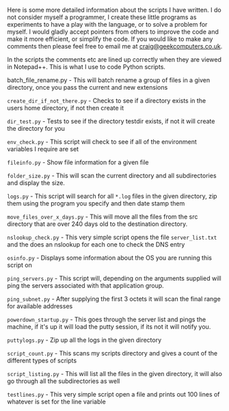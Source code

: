 Here is some more detailed information about the scripts I have written.  I do not consider myself a programmer, I create these little programs as experiments to have a play with the language, or to solve a problem for myself.  I would gladly accept pointers from others to improve the code and make it more efficient, or simplify the code.  If you would like to make any comments then please feel free to email me at craig@geekcomputers.co.uk.

In the scripts the comments etc are lined up correctly when they are viewed in Notepad++. This is what I use to code Python scripts.

batch_file_rename.py - This will batch rename a group of files in a given directory, once you pass the current and new extensions

`create_dir_if_not_there.py` - Checks to see if a directory exists in the users home directory, if not then create it

`dir_test.py` - Tests to see if the directory testdir exists, if not it will create the directory for you

`env_check.py` - This script will check to see if all of the environment variables I require are set

`fileinfo.py` - Show file information for a given file

`folder_size.py` - This will scan the current directory and all subdirectories and display the size.

`logs.py` - This script will search for all `*.log` files in the given directory, zip them using the program you specify and then date stamp them

`move_files_over_x_days.py` - This will move all the files from the src directory that are over 240 days old to the destination directory.

`nslookup_check.py` - This very simple script opens the file `server_list.txt` and the does an nslookup for each one to check the DNS entry

`osinfo.py` - Displays some information about the OS you are running this script on

`ping_servers.py` - This script will, depending on the arguments supplied will ping the servers associated with that application group.

`ping_subnet.py` - After supplying the first 3 octets it will scan the final range for available addresses

`powerdown_startup.py` - This goes through the server list and pings the machine, if it's up it will load the putty session, if its not it will notify you.

`puttylogs.py` - Zip up all the logs in the given directory

`script_count.py` - This scans my scripts directory and gives a count of the different types of scripts

`script_listing.py` - This will list all the files in the given directory, it will also go through all the subdirectories as well

`testlines.py` - This very simple script open a file and prints out 100 lines of whatever is set for the line variable
